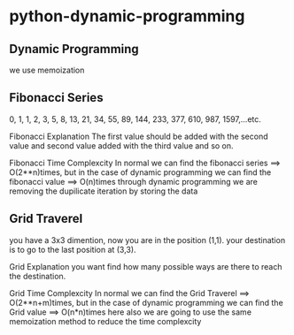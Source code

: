 # python-dynamic-programming
## Dynamic Programming 
   we use memoization 

## Fibonacci Series

   0, 1, 1, 2, 3, 5, 8, 13, 21, 34, 55, 89, 144, 233, 377, 610, 987, 1597,...etc.

Fibonacci Explanation 
   The first value should be added with the second value and second value added with the third value and so on.

Fibonacci Time Complexcity
   In normal we can find the fibonacci series ==> O(2**n)times, but in the case of dynamic programming 
   we can find the fibonacci value ==> O(n)times through dynamic programming we are removing 
   the dupilicate iteration by storing the data

## Grid Traverel
   you have a 3x3 dimention, now you are in the position (1,1). your destination is to go to the last position at (3,3).

Grid Explanation 
    you want find how many possible ways are there to reach the destination.

Grid Time Complexcity
    In normal we can find the Grid Traverel ==> O(2**n+m)times, but in the case of dynamic programming
    we can find the Grid value ==> O(n*n)times here also we are going to use the same memoization 
    method to reduce the time complexcity
